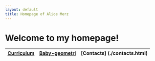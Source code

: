 ```yaml
---
layout: default
title: Homepage of Alice Merz
---
```

# Welcome to my homepage!
| [Curriculum](./curriculum.html)    | [Baby-geometri](./babygeometri.html)| [Contacts]   (./contacts.html)     |
|:-----------------------------------|:------------------------------------|:-----------------------------------|

